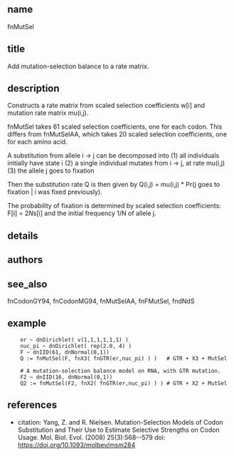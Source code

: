## name
fnMutSel

## title
Add mutation-selection balance to a rate matrix.

## description
Constructs a rate matrix from scaled selection coefficients w[i] and
mutation rate matrix mu(i,j).

fnMutSel takes 61 scaled selection coefficients, one for each codon.
This differs from fnMutSelAA, which takes 20 scaled selection coefficients,
one for each amino acid.

A substitution from allele i -> j can be decomposed into
 (1) all individuals initially have state i
 (2) a single individual mutates from i -> j, at rate mu(i,j)
 (3) the allele j goes to fixation

Then the substitution rate Q is then given by
  Q(i,j) = mu(i,j) * Pr(j goes to fixation | i was fixed previously).

The probability of fixation is determined by scaled selection coefficients:
  F[i] = 2*N*s[i]
and the initial frequency 1/N of allele j.

## details
## authors
## see_also
fnCodonGY94, fnCodonMG94, fnMutSelAA, fnFMutSel, fndNdS

## example
        er ~ dnDirichlet( v(1,1,1,1,1,1) )
        nuc_pi ~ dnDirichlet( rep(2.0, 4) )
        F ~ dnIID(61, dnNormal(0,1))
        Q := fnMutSel(F, fnX3( fnGTR(er,nuc_pi) ) )   # GTR + X3 + MutSel

        # A mutation-selection balance model on RNA, with GTR mutation.
        F2 ~ dnIID(16, dnNormal(0,1))
        Q2 := fnMutSel(F2, fnX2( fnGTR(er,nuc_pi) ) ) # GTR + X2 + MutSel

## references
- citation: Yang, Z. and R. Nielsen. Mutation-Selection Models of Codon Substitution and Their Use to Estimate
      Selective Strengths on Codon Usage.  Mol. Biol. Evol. (2008) 25(3):568--579
  doi: https://doi.org/10.1093/molbev/msm284
